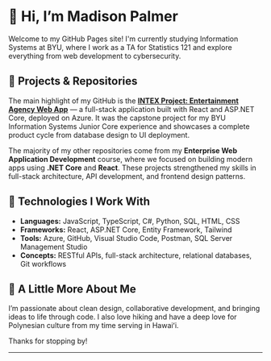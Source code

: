 # 👋 Hi, I’m Madison Palmer

Welcome to my GitHub Pages site! I'm currently studying Information Systems at BYU, where I work as a TA for Statistics 121 and explore everything from web development to cybersecurity.

## 📁 Projects & Repositories

The main highlight of my GitHub is the **[INTEX Project: Entertainment Agency Web App](https://github.com/mjpalmer13/Intex1_15)** — a full-stack application built with React and ASP.NET Core, deployed on Azure. It was the capstone project for my BYU Information Systems Junior Core experience and showcases a complete product cycle from database design to UI deployment.

The majority of my other repositories come from my **Enterprise Web Application Development** course, where we focused on building modern apps using **.NET Core** and **React**. These projects strengthened my skills in full-stack architecture, API development, and frontend design patterns.

## 🔧 Technologies I Work With

- **Languages:** JavaScript, TypeScript, C#, Python, SQL, HTML, CSS
- **Frameworks:** React, ASP.NET Core, Entity Framework, Tailwind
- **Tools:** Azure, GitHub, Visual Studio Code, Postman, SQL Server Management Studio
- **Concepts:** RESTful APIs, full-stack architecture, relational databases, Git workflows

## 🌴 A Little More About Me

I’m passionate about clean design, collaborative development, and bringing ideas to life through code. I also love hiking and have a deep love for Polynesian culture from my time serving in Hawaiʻi.

Thanks for stopping by!

---



